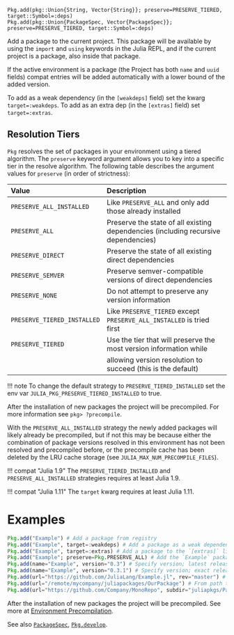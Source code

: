 ```
Pkg.add(pkg::Union{String, Vector{String}}; preserve=PRESERVE_TIERED, target::Symbol=:deps)
Pkg.add(pkg::Union{PackageSpec, Vector{PackageSpec}}; preserve=PRESERVE_TIERED, target::Symbol=:deps)
```

Add a package to the current project. This package will be available by using the `import` and `using` keywords in the Julia REPL, and if the current project is a package, also inside that package.

If the active environment is a package (the Project has both `name` and `uuid` fields) compat entries will be added automatically with a lower bound of the added version.

To add as a weak dependency (in the `[weakdeps]` field) set the kwarg `target=:weakdeps`. To add as an extra dep (in the `[extras]` field) set `target=:extras`.

## Resolution Tiers

`Pkg` resolves the set of packages in your environment using a tiered algorithm. The `preserve` keyword argument allows you to key into a specific tier in the resolve algorithm. The following table describes the argument values for `preserve` (in order of strictness):

| Value                       | Description                                                                        |
|:--------------------------- |:---------------------------------------------------------------------------------- |
| `PRESERVE_ALL_INSTALLED`    | Like `PRESERVE_ALL` and only add those already installed                           |
| `PRESERVE_ALL`              | Preserve the state of all existing dependencies (including recursive dependencies) |
| `PRESERVE_DIRECT`           | Preserve the state of all existing direct dependencies                             |
| `PRESERVE_SEMVER`           | Preserve semver-compatible versions of direct dependencies                         |
| `PRESERVE_NONE`             | Do not attempt to preserve any version information                                 |
| `PRESERVE_TIERED_INSTALLED` | Like `PRESERVE_TIERED` except `PRESERVE_ALL_INSTALLED` is tried first              |
| `PRESERVE_TIERED`           | Use the tier that will preserve the most version information while                 |
|                             | allowing version resolution to succeed (this is the default)                       |

!!! note
    To change the default strategy to `PRESERVE_TIERED_INSTALLED` set the env var `JULIA_PKG_PRESERVE_TIERED_INSTALLED` to true.


After the installation of new packages the project will be precompiled. For more information see `pkg> ?precompile`.

With the `PRESERVE_ALL_INSTALLED` strategy the newly added packages will likely already be precompiled, but if not this may be because either the combination of package versions resolved in this environment has not been resolved and precompiled before, or the precompile cache has been deleted by the LRU cache storage (see `JULIA_MAX_NUM_PRECOMPILE_FILES`).

!!! compat "Julia 1.9"
    The `PRESERVE_TIERED_INSTALLED` and `PRESERVE_ALL_INSTALLED` strategies requires at least Julia 1.9.


!!! compat "Julia 1.11"
    The `target` kwarg requires at least Julia 1.11.


# Examples

```julia
Pkg.add("Example") # Add a package from registry
Pkg.add("Example", target=:weakdeps) # Add a package as a weak dependency
Pkg.add("Example", target=:extras) # Add a package to the `[extras]` list
Pkg.add("Example"; preserve=Pkg.PRESERVE_ALL) # Add the `Example` package and strictly preserve existing dependencies
Pkg.add(name="Example", version="0.3") # Specify version; latest release in the 0.3 series
Pkg.add(name="Example", version="0.3.1") # Specify version; exact release
Pkg.add(url="https://github.com/JuliaLang/Example.jl", rev="master") # From url to remote gitrepo
Pkg.add(url="/remote/mycompany/juliapackages/OurPackage") # From path to local gitrepo
Pkg.add(url="https://github.com/Company/MonoRepo", subdir="juliapkgs/Package.jl)") # With subdir
```

After the installation of new packages the project will be precompiled. See more at [Environment Precompilation](@ref).

See also [`PackageSpec`](@ref), [`Pkg.develop`](@ref).
